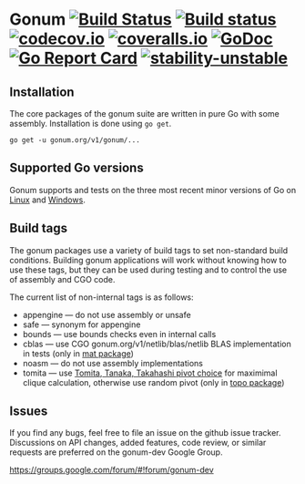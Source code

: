 # Gonum [![Build Status](https://www.travis-ci.org/gonum/gonum.svg?branch=master)](https://www.travis-ci.org/gonum/gonum/branches) [![Build status](https://ci.appveyor.com/api/projects/status/valslkp8sr50eepn/branch/master?svg=true)](https://ci.appveyor.com/project/Gonum/gonum/branch/master) [![codecov.io](https://codecov.io/gh/gonum/gonum/branch/master/graph/badge.svg)](https://codecov.io/gh/gonum/gonum) [![coveralls.io](https://coveralls.io/repos/gonum/gonum/badge.svg?branch=master&service=github)](https://coveralls.io/github/gonum/gonum?branch=master) [![GoDoc](https://godoc.org/gonum.org/v1/gonum?status.svg)](https://godoc.org/gonum.org/v1/gonum) [![Go Report Card](https://goreportcard.com/badge/github.com/gonum/gonum)](https://goreportcard.com/report/github.com/gonum/gonum) [![stability-unstable](https://img.shields.io/badge/stability-unstable-yellow.svg)](https://github.com/emersion/stability-badges#unstable)

## Installation

The core packages of the gonum suite are written in pure Go with some assembly.
Installation is done using `go get`.
```
go get -u gonum.org/v1/gonum/...
```

## Supported Go versions

Gonum supports and tests on the three most recent minor versions of Go on [Linux](https://github.com/gonum/gonum/blob/master/.travis.yml#L6-L11) and [Windows](https://github.com/gonum/gonum/blob/master/appveyor.yml#L13-L18).


## Build tags

The gonum packages use a variety of build tags to set non-standard build conditions.
Building gonum applications will work without knowing how to use these tags, but they can be used during testing and to control the use of assembly and CGO code.

The current list of non-internal tags is as follows:

- appengine — do not use assembly or unsafe
- safe — synonym for appengine
- bounds — use bounds checks even in internal calls
- cblas — use CGO gonum.org/v1/netlib/blas/netlib BLAS implementation in tests (only in [mat package](https://godoc.org/gonum.org/v1/gonum/mat))
- noasm — do not use assembly implementations
- tomita — use [Tomita, Tanaka, Takahashi pivot choice](https://doi.org/10.1016%2Fj.tcs.2006.06.015) for maximimal clique calculation, otherwise use random pivot (only in [topo package](https://godoc.org/gonum.org/v1/gonum/graph/topo))


## Issues

If you find any bugs, feel free to file an issue on the github issue tracker. Discussions on API changes, added features, code review, or similar requests are preferred on the gonum-dev Google Group.

https://groups.google.com/forum/#!forum/gonum-dev

